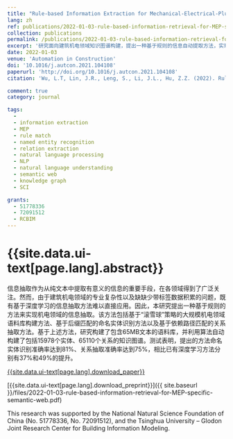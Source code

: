 ```yaml
---
title: "Rule-based Information Extraction for Mechanical-Electrical-Plumbing-Specific Semantic Web"
lang: zh
ref: publications/2022-01-03-rule-based-information-retrieval-for-MEP-specific-semantic-web
collection: publications
permalink: /publications/2022-01-03-rule-based-information-retrieval-for-MEP-specific-semantic-web
excerpt: '研究面向建筑机电领域知识图谱构建，提出一种基于规则的信息自动提取方法，实现了大规模领域语料的自动爬取于知识自动提取，相比深度学习方法准确率提升40%'
date: 2022-01-03
venue: 'Automation in Construction'
doi: '10.1016/j.autcon.2021.104108'
paperurl: 'http://doi.org/10.1016/j.autcon.2021.104108'
citation: 'Wu, L.T, Lin, J.R., Leng, S., Li, J.L., Hu, Z.Z. (2022). Rule-based Information Extraction for Mechanical-Electrical-Plumbing-Specific Semantic Web. <i>Automation in Construction</i>, 135, 104108. doi: 10.1016/j.autcon.2021.104108'

comment: true
category: journal

tags: 
  - 
  - information extraction
  - MEP
  - rule match
  - named entity recognition
  - relation extraction
  - natural language processing
  - NLP
  - natural language understanding
  - semantic web
  - knowledge graph
  - SCI

grants:
  - 51778336
  - 72091512
  - RCBIM
---
```



{{site.data.ui-text[page.lang].abstract}}
====

信息抽取作为从纯文本中提取有意义的信息的重要手段，在各领域得到了广泛关注。然而，由于建筑机电领域的专业复杂性以及缺缺少带标签数据积累的问题，既有基于深度学习的信息抽取方法难以直接应用。因此，本研究提出一种基于规则的方法来实现机电领域的信息抽取。该方法包括基于“滚雪球”策略的大规模机电领域语料库构建方法、基于后缀匹配的命名实体识别方法以及基于依赖路径匹配的关系抽取方法。基于上述方法，研究构建了包含65MB文本的语料库，并利用算法自动构建了包括15978个实体、65110个关系的知识图谱。测试表明，提出的方法命名实体识别准确率达到81%、关系抽取准确率达到75%，相比已有深度学习方法分别有37%和49%的提升。

[{{site.data.ui-text[page.lang].download_paper}}]({{page.paperurl}})

[{{site.data.ui-text[page.lang].download_preprint}}]({{ site.baseurl }}/files/2022-01-03-rule-based-information-retrieval-for-MEP-specific-semantic-web.pdf)

This research was supported by the National Natural Science Foundation of China (No. 51778336, No. 72091512), and the Tsinghua University – Glodon Joint Research Center for Building Information Modeling. 


